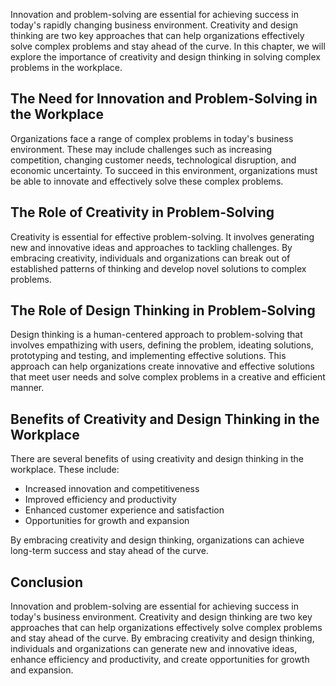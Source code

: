 
Innovation and problem-solving are essential for achieving success in today's rapidly changing business environment. Creativity and design thinking are two key approaches that can help organizations effectively solve complex problems and stay ahead of the curve. In this chapter, we will explore the importance of creativity and design thinking in solving complex problems in the workplace.

The Need for Innovation and Problem-Solving in the Workplace
------------------------------------------------------------

Organizations face a range of complex problems in today's business environment. These may include challenges such as increasing competition, changing customer needs, technological disruption, and economic uncertainty. To succeed in this environment, organizations must be able to innovate and effectively solve these complex problems.

The Role of Creativity in Problem-Solving
-----------------------------------------

Creativity is essential for effective problem-solving. It involves generating new and innovative ideas and approaches to tackling challenges. By embracing creativity, individuals and organizations can break out of established patterns of thinking and develop novel solutions to complex problems.

The Role of Design Thinking in Problem-Solving
----------------------------------------------

Design thinking is a human-centered approach to problem-solving that involves empathizing with users, defining the problem, ideating solutions, prototyping and testing, and implementing effective solutions. This approach can help organizations create innovative and effective solutions that meet user needs and solve complex problems in a creative and efficient manner.

Benefits of Creativity and Design Thinking in the Workplace
-----------------------------------------------------------

There are several benefits of using creativity and design thinking in the workplace. These include:

* Increased innovation and competitiveness
* Improved efficiency and productivity
* Enhanced customer experience and satisfaction
* Opportunities for growth and expansion

By embracing creativity and design thinking, organizations can achieve long-term success and stay ahead of the curve.

Conclusion
----------

Innovation and problem-solving are essential for achieving success in today's business environment. Creativity and design thinking are two key approaches that can help organizations effectively solve complex problems and stay ahead of the curve. By embracing creativity and design thinking, individuals and organizations can generate new and innovative ideas, enhance efficiency and productivity, and create opportunities for growth and expansion.

